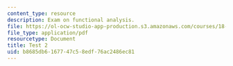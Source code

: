 ```yaml
---
content_type: resource
description: Exam on functional analysis.
file: https://ol-ocw-studio-app-production.s3.amazonaws.com/courses/18-102-introduction-to-functional-analysis-spring-2009/b8685db6167747c58edf76ac2486ec81_MIT18_102s09_exam_test02.pdf
file_type: application/pdf
resourcetype: Document
title: Test 2
uid: b8685db6-1677-47c5-8edf-76ac2486ec81
---
```

